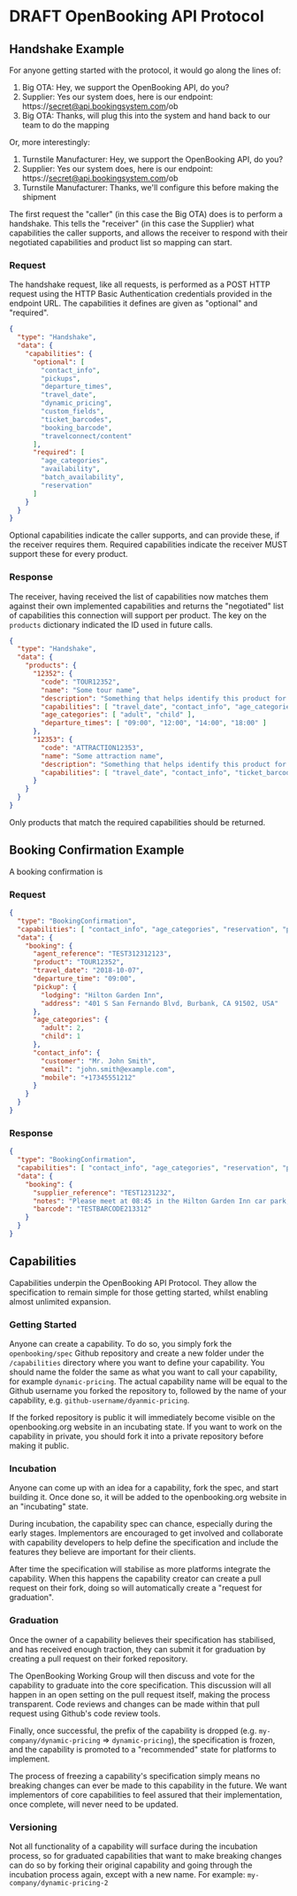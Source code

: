 # DRAFT OpenBooking API Protocol

## Handshake Example

For anyone getting started with the protocol, it would go along the lines of:

1. Big OTA: Hey, we support the OpenBooking API, do you?
2. Supplier: Yes our system does, here is our endpoint: https://secret@api.bookingsystem.com/ob
3. Big OTA: Thanks, will plug this into the system and hand back to our team to do the mapping

Or, more interestingly:

1. Turnstile Manufacturer: Hey, we support the OpenBooking API, do you?
2. Supplier: Yes our system does, here is our endpoint: https://secret@api.bookingsystem.com/ob
3. Turnstile Manufacturer: Thanks, we'll configure this before making the shipment

The first request the "caller" (in this case the Big OTA) does is to perform a handshake. This tells the "receiver" (in this case the Supplier) what capabilities the caller supports, and allows the receiver to respond with their negotiated capabilities and product list so mapping can start.

### Request
The handshake request, like all requests, is performed as a POST HTTP request using the HTTP Basic Authentication credentials provided in the endpoint URL. The capabilities it defines are given as "optional" and "required".

```json
{
  "type": "Handshake",
  "data": {
    "capabilities": {
      "optional": [
        "contact_info",
        "pickups",
        "departure_times",
        "travel_date",
        "dynamic_pricing",
        "custom_fields",
        "ticket_barcodes",
        "booking_barcode",
        "travelconnect/content"
      ],
      "required": [
        "age_categories",
        "availability",
        "batch_availability",
        "reservation"
      ]
    }
  }
}
```

Optional capabilities indicate the caller supports, and can provide these, if the receiver requires them.
Required capabilities indicate the receiver MUST support these for every product.

### Response
The receiver, having received the list of capabilities now matches them against their own implemented capabilities and returns the "negotiated" list of capabilities this connection will support per product. The key on the `products` dictionary indicated the ID used in future calls.

```json
{
  "type": "Handshake",
  "data": {
    "products": {
      "12352": {
        "code": "TOUR12352",
        "name": "Some tour name",
        "description": "Something that helps identify this product for mapping",
        "capabilities": [ "travel_date", "contact_info", "age_categories", "reservation", "pickups", "booking_barcode" ],
        "age_categories": [ "adult", "child" ],
        "departure_times": [ "09:00", "12:00", "14:00", "18:00" ]
      },
      "12353": {
        "code": "ATTRACTION12353",
        "name": "Some attraction name",
        "description": "Something that helps identify this product for mapping",
        "capabilities": [ "travel_date", "contact_info", "ticket_barcodes" ]
      }
    }
  }
}
```

Only products that match the required capabilities should be returned.

## Booking Confirmation Example

A booking confirmation is

### Request

```json
{
  "type": "BookingConfirmation",
  "capabilities": [ "contact_info", "age_categories", "reservation", "pickups" ],
  "data": {
    "booking": {
      "agent_reference": "TEST312312123",
      "product": "TOUR12352",
      "travel_date": "2018-10-07",
      "departure_time": "09:00",
      "pickup": {
        "lodging": "Hilton Garden Inn",
        "address": "401 S San Fernando Blvd, Burbank, CA 91502, USA"
      },
      "age_categories": {
        "adult": 2,
        "child": 1
      },
      "contact_info": {
        "customer": "Mr. John Smith",
        "email": "john.smith@example.com",
        "mobile": "+17345551212"
      }
    }
  }
}
```

### Response

```json
{
  "type": "BookingConfirmation",
  "capabilities": [ "contact_info", "age_categories", "reservation", "pickups" ],
  "data": {
    "booking": {
      "supplier_reference": "TEST1231232",
      "notes": "Please meet at 08:45 in the Hilton Garden Inn car park, round the front.",
      "barcode": "TESTBARCODE213312"
    }
  }
}
```

## Capabilities

Capabilities underpin the OpenBooking API Protocol. They allow the specification to remain simple for those getting started, whilst enabling almost unlimited expansion.

### Getting Started

Anyone can create a capability. To do so, you simply fork the `openbooking/spec` Github repository and create a new folder under the `/capabilities` directory where you want to define your capability. You should name the folder the same as what you want to call your capability, for example `dynamic-pricing`. The actual capability name will be equal to the Github username you forked the repository to, followed by the name of your capability, e.g. `github-username/dyanmic-pricing`.

If the forked repository is public it will immediately become visible on the openbooking.org website in an incubating state. If you want to work on the capability in private, you should fork it into a private repository before making it public.

### Incubation

Anyone can come up with an idea for a capability, fork the spec, and start building it. Once done so, it will be added to the openbooking.org website in an "incubating" state.

During incubation, the capability spec can chance, especially during the early stages. Implementors are encouraged to get involved and collaborate with capability developers to help define the specification and include the features they believe are important for their clients.

After time the specification will stabilise as more platforms integrate the capability. When this happens the capability creator can create a pull request on their fork, doing so will automatically create a "request for graduation".

### Graduation

Once the owner of a capability believes their specification has stabilised, and has received enough traction, they can submit it for graduation by creating a pull request on their forked repository.

The OpenBooking Working Group will then discuss and vote for the capability to graduate into the core specification. This discussion will all happen in an open setting on the pull request itself, making the process transparent. Code reviews and changes can be made within that pull request using Github's code review tools.

Finally, once successful, the prefix of the capability is dropped (e.g. `my-company/dynamic-pricing` => `dynamic-pricing`), the specification is frozen, and the capability is promoted to a "recommended" state for platforms to implement.

The process of freezing a capability's specification simply means no breaking changes can ever be made to this capability in the future. We want implementors of core capabilities to feel assured that their implementation, once complete, will never need to be updated.

### Versioning

Not all functionality of a capability will surface during the incubation process, so for graduated capabilities that want to make breaking changes can do so by forking their original capability and going through the incubation process again, except with a new name. For example: `my-company/dynamic-pricing-2`